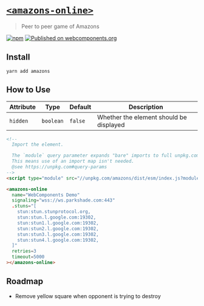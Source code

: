 # [`<amazons-online>`](https://amazons.parkshade.com)

> Peer to peer game of Amazons

[![npm](https://img.shields.io/npm/v/amazons.svg)](https://www.npmjs.com/package/amazons)
[![Published on webcomponents.org](https://img.shields.io/badge/webcomponents.org-published-blue.svg)](https://www.webcomponents.org/element/amazons)

## Install

`yarn add amazons`

## How to Use

| Attribute | Type | Default | Description |
| --------- | ---- | ------- | ----------- |
| `hidden` | `boolean` | `false` | Whether the element should be displayed |

<!--
Inline demo for webcomponents.org
```
<custom-element-demo>
  <template>
    <next-code-block></next-code-block>
  </template>
</custom-element-demo>
```
-->
```html
<!-- 
  Import the element.

  The `module` query parameter expands "bare" imports to full unpkg.com urls.
  This means use of an import map isn't needed.
  @see https://unpkg.com#query-params
-->
<script type="module" src="//unpkg.com/amazons/dist/esm/index.js?module"></script>

<amazons-online
  name="WebComponents Demo"
  signaling="wss://ws.parkshade.com:443"
  .stuns="[
    stun:stun.stunprotocol.org,
    stun:stun.l.google.com:19302,
    stun:stun1.l.google.com:19302,
    stun:stun2.l.google.com:19302,
    stun:stun3.l.google.com:19302,
    stun:stun4.l.google.com:19302,
  ]"
  retries=3
  timeout=5000
></amazons-online>
```

## Roadmap

+ Remove yellow square when opponent is trying to destroy

